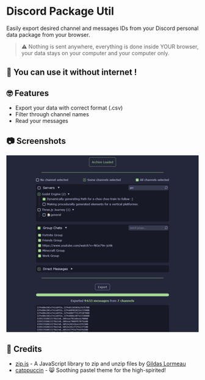 # Discord Package Util

Easily export desired channel and messages IDs from your Discord personal data package from your browser. 

> ⚠️ Nothing is sent anywhere, everything is done inside YOUR browser, your data stays on your computer and your computer only.

## 📰 You can use it without internet !

## 🤓 Features
- Export your data with correct format (.csv)
- Filter through channel names
- Read your messages

## 📷 Screenshots
![screenshot](screenshot.png)

## 🙏 Credits
- [zip.js](https://gildas-lormeau.github.io/zip.js/) - A JavaScript library to zip and unzip files by [Gildas Lormeau](https://github.com/gildas-lormeau)
- [catppuccin](https://catppuccin.com/) - 😸 Soothing pastel theme for the high-spirited! 
